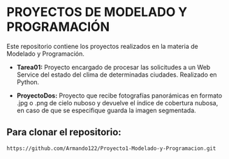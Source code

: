 PROYECTOS DE MODELADO Y PROGRAMACIÓN
====================================
Este repositorio contiene los proyectos realizados en la materia de Modelado y Programación.

* **Tarea01:** Proyecto encargado de procesar las solicitudes a un Web Service del estado del clima de determinadas ciudades. Realizado en Python.

* **ProyectoDos:** Proyecto que recibe fotografías panorámicas en formato .jpg o .png de cielo nuboso y devuelve el índice de cobertura nubosa, en caso de que se especifique guarda la imagen segmentada.

## Para clonar el repositorio:

`https://github.com/Armando122/Proyecto1-Modelado-y-Programacion.git`


